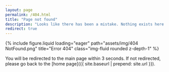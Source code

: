 ```yaml
---
layout: page
permalink: /404.html
title: "Page not found"
description: "Looks like there has been a mistake. Nothing exists here."
redirect: true
---
```


<div class="row">
    <div class="col-sm mt-3 mt-md-0">
    {% include figure.liquid loading="eager" path="assets/img/404 NotFound.png" title="Error 404" class="img-fluid rounded z-depth-1" %}
    </div>
</div>

You will be redirected to the main page within 3 seconds. If not redirected, please go back to the [home page]({{ site.baseurl | prepend: site.url }}).
